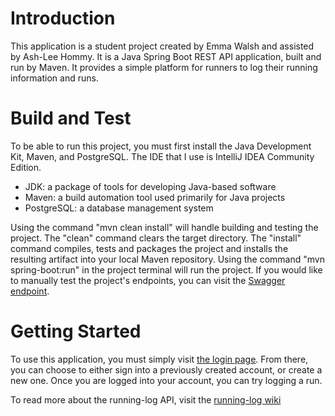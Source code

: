 # Introduction
This application is a student project created by Emma Walsh and assisted by Ash-Lee Hommy.
It is a Java Spring Boot REST API application, built and run by Maven. 
It provides a simple platform for runners to log their running information and runs.

# Build and Test
To be able to run this project, you must first install the Java Development Kit, Maven, and
PostgreSQL. The IDE that I use is IntelliJ IDEA Community Edition. 
- JDK: a package of tools for developing Java-based software
- Maven: a build automation tool used primarily for Java projects
- PostgreSQL: a database management system

 Using the command "mvn clean install" will handle building and testing the
project. The "clean" command clears the target directory.
The "install" command compiles, tests and packages the project
and installs the resulting artifact into your local Maven repository.
Using the command "mvn spring-boot:run" in the project terminal will run
the project. If you would like to manually test the project's endpoints,
you can visit the [Swagger endpoint][0].
# Getting Started
To use this application, you must simply visit [the login page][1].
From there, you can choose to either sign into a previously created account, or create a new one.
Once you are logged into your account, you can try logging a run. 

To read more about the running-log API, visit the [running-log wiki][2]

[0]:http://localhost:8080/swagger-ui.html
[1]:http://localhost:8080/
[2]:https://github.com/emawlsh/running-log--api/wiki
